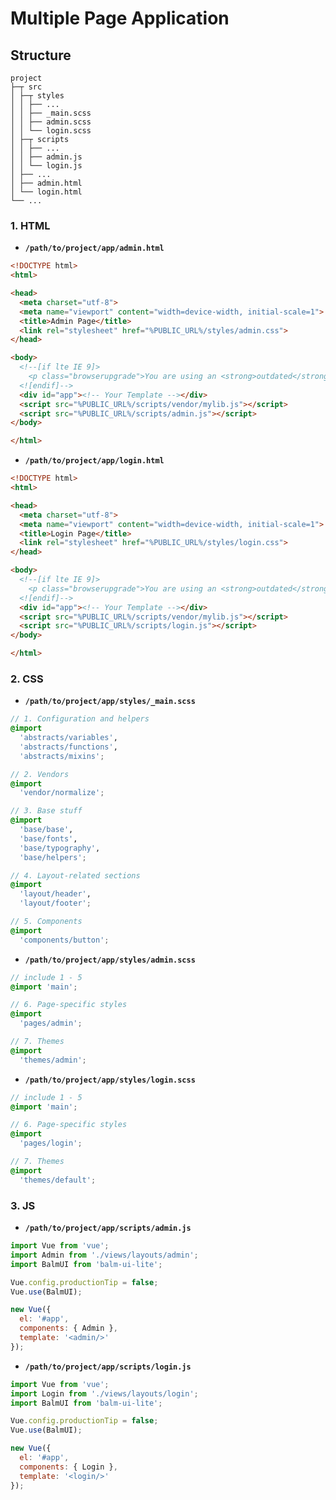 # Multiple Page Application

## Structure

```
project
├─┬ src
│ ├─┬ styles
│ │ ├── ...
│ │ ├── _main.scss
│ │ ├── admin.scss
│ │ └── login.scss
│ ├─┬ scripts
│ │ ├── ...
│ │ ├── admin.js
│ │ └── login.js
│ ├── ...
│ ├── admin.html
│ └── login.html
└── ...
```

### 1. HTML

- __`/path/to/project/app/admin.html`__

```html
<!DOCTYPE html>
<html>

<head>
  <meta charset="utf-8">
  <meta name="viewport" content="width=device-width, initial-scale=1">
  <title>Admin Page</title>
  <link rel="stylesheet" href="%PUBLIC_URL%/styles/admin.css">
</head>

<body>
  <!--[if lte IE 9]>
    <p class="browserupgrade">You are using an <strong>outdated</strong> browser. Please <a href="https://browsehappy.com/">upgrade your browser</a> to improve your experience and security.</p>
  <![endif]-->
  <div id="app"><!-- Your Template --></div>
  <script src="%PUBLIC_URL%/scripts/vendor/mylib.js"></script>
  <script src="%PUBLIC_URL%/scripts/admin.js"></script>
</body>

</html>
```

- __`/path/to/project/app/login.html`__

```html
<!DOCTYPE html>
<html>

<head>
  <meta charset="utf-8">
  <meta name="viewport" content="width=device-width, initial-scale=1">
  <title>Login Page</title>
  <link rel="stylesheet" href="%PUBLIC_URL%/styles/login.css">
</head>

<body>
  <!--[if lte IE 9]>
    <p class="browserupgrade">You are using an <strong>outdated</strong> browser. Please <a href="https://browsehappy.com/">upgrade your browser</a> to improve your experience and security.</p>
  <![endif]-->
  <div id="app"><!-- Your Template --></div>
  <script src="%PUBLIC_URL%/scripts/vendor/mylib.js"></script>
  <script src="%PUBLIC_URL%/scripts/login.js"></script>
</body>

</html>
```

### 2. CSS

- __`/path/to/project/app/styles/_main.scss`__

```scss
// 1. Configuration and helpers
@import
  'abstracts/variables',
  'abstracts/functions',
  'abstracts/mixins';

// 2. Vendors
@import
  'vendor/normalize';

// 3. Base stuff
@import
  'base/base',
  'base/fonts',
  'base/typography',
  'base/helpers';

// 4. Layout-related sections
@import
  'layout/header',
  'layout/footer';

// 5. Components
@import
  'components/button';
```

- __`/path/to/project/app/styles/admin.scss`__

```scss
// include 1 - 5
@import 'main';

// 6. Page-specific styles
@import
  'pages/admin';

// 7. Themes
@import
  'themes/admin';
```

- __`/path/to/project/app/styles/login.scss`__

```scss
// include 1 - 5
@import 'main';

// 6. Page-specific styles
@import
  'pages/login';

// 7. Themes
@import
  'themes/default';
```

### 3. JS

- __`/path/to/project/app/scripts/admin.js`__

```js
import Vue from 'vue';
import Admin from './views/layouts/admin';
import BalmUI from 'balm-ui-lite';

Vue.config.productionTip = false;
Vue.use(BalmUI);

new Vue({
  el: '#app',
  components: { Admin },
  template: '<admin/>'
});
```

- __`/path/to/project/app/scripts/login.js`__

```js
import Vue from 'vue';
import Login from './views/layouts/login';
import BalmUI from 'balm-ui-lite';

Vue.config.productionTip = false;
Vue.use(BalmUI);

new Vue({
  el: '#app',
  components: { Login },
  template: '<login/>'
});
```
